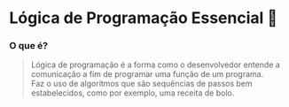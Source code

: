 # Lógica de Programação Essencial 🤔

### O que é?
> Lógica de programação é a forma como o desenvolvedor entende a comunicação a fim de programar uma função de um programa. 
> <br>
> Faz o uso de algoritmos que são sequências de passos bem estabelecidos, como por exemplo, uma receita de bolo.
> 

